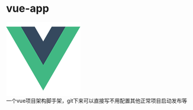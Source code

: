 # vue-app

<img style="margin:0 auto" src="src/assets/logo.png"></img><br/>
一个vue项目架构脚手架，git下来可以直接写不用配置其他正常项目启动发布等
